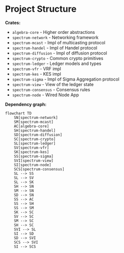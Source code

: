 # Project Structure

**Crates:**

* `algebra-core` - Higher order abstractions
* `spectrum-network` - Networking framework
* `spectrum-mcast` - Impl of multicasting protocol
* `spectrum-handel` - Impl of Handel protocol
* `spectrum-diffusion` - Impl of diffusion protocol
* `spectrum-crypto` - Common crypto primitives
* `spectrum-ledger` - Ledger models and types
* `spectrum-vfr` - VRF impl
* `spectrum-kes` - KES impl
* `spectrum-sigma` - Impl of Sigma Aggregation protocol
* `spectrum-view` - View of the ledger state
* `spectrum-consensus` - Consensus rules
* `spectrum-node` - Wired Node App

**Dependency graph:**

```mermaid
flowchart TD
    SN[spectrum-network]
    SM[spectrum-mcast]
    AC[algebra-core]
    SH[spectrum-handel]
    SD[spectrum-diffusion]
    SC[spectrum-crypto]
    SL[spectrum-ledger]
    SV[spectrum-vfr]
    SK[spectrum-kes]
    SS[spectrum-sigma]
    SVI[spectrum-view]
    SI[spectrum-node]
    SCS[spectrum-consensus]
    SL --> SS
    SL --> SV
    SL --> SK
    SH --> SN
    SM --> SN
    SD --> SN
    SS --> AC
    SS --> SH
    SS --> SM
    SK --> SC
    SV --> SC
    SM --> SC
    SH --> SC
    SVI --> SL
    SI --> SD
    SD --> SVI
    SCS --> SVI
    SI --> SCS
```
